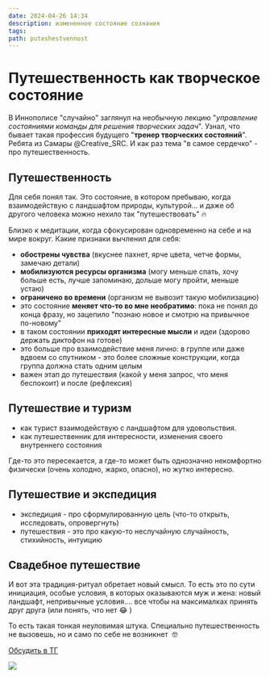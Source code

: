 ```yaml
---
date: 2024-04-26 14:34
description: измененное состояние сознания
tags: 
path: puteshestvennost
---
```

# Путешественность как творческое состояние

В Иннополисе "случайно" заглянул на необычную лекцию "_управление состояниями команды для решения творческих задач_". Узнал, что бывает такая профессия будущего "**тренер творческих состояний**". Ребята из Самары @Creative_SRC. И как раз тема "в самое сердечко" - про путешественность. 

## Путешественность

Для себя понял так. Это состояние, в котором пребываю, когда взаимодействую с ландшафтом природы, культурой... и даже об другого человека можно нехило так "путешествовать" 🔥

Близко к медитации, когда сфокусирован одновременно на себе и на мире вокруг. Какие признаки вычленил для себя:
- **обострены чувства** (вкуснее пахнет, ярче цвета, четче формы, замечаю детали)
- **мобилизуются ресурсы организма** (могу меньше спать, хочу больше есть, лучше запоминаю, дольше могу пройти, меньше устаю)
- **ограничено во времени** (организм не вывозит такую мобилизацию)
- это состояние **меняет что-то во мне необратимо**: пока не понял до конца фразу, но зацепило "познаю новое и смотрю на привычное по-новому"
- в таком состоянии **приходят интересные мысли** и идеи (здорово держать диктофон на готове)
- это больше про взаимодействие меня лично: в группе или даже вдвоем со спутником - это более сложные конструкции, когда группа должна стать одним целым
- важен этап до путешествия (какой у меня запрос, что меня беспокоит) и после (рефлексия)

## Путешествие и туризм

- как турист взаимодействую с ландшафтом для удовольствия.
- как путешественник для интересности, изменения своего внутреннего состояния

Где-то это пересекается, а где-то может быть однозначно некомфортно физически (очень холодно, жарко, опасно), но жутко интересно. 
  
## Путешествие и экспедиция

- экспедиция - про сформулированную цель (что-то открыть, исследовать, опровергнуть)
- путешествия - это про какую-то неслучайную случайность, стихийность, интуицию

## Свадебное путешествие

И вот эта традиция-ритуал обретает новый смысл. То есть это по сути инициация, особые условия, в которых оказываются муж и жена: новый ландшафт, непривычные условия.... все чтобы на максималках принять друг друга (или понять, что нет 😂 )  

То есть такая тонкая неуловимая штука. Специально путешественность не вызовешь, но и само по себе не возникнет  🤓

[Обсудить в ТГ](https://t.me/serg_popyvanov_blog/56)

![](https://habrastorage.org/webt/hf/su/gg/hfsuggqohktu0rrc31r4e-whkmm.jpeg)